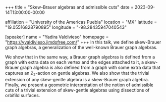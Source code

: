 +++
title = "Skew-Brauer algebras and admissible cuts"
date = 2023-09-14T13:00:00-00:00

affiliation = "University of the Americas Puebla"
location = "MX"
latitude = "19.05516828790895"
longitude = "-98.28435947040543"

[speaker]
  name = "Yadira Valdivieso"
  homepage = "https://yvaldivieso.jimdofree.com/"
+++
In this talk, we define skew-Brauer graph algebras, a generalization of the well-known Brauer graph algebras.

We show that in the same way, a Brauer graph algebras is defined from a graph with extra data on each vertex and the edges attached to it, a skew-Brauer graph algebra is also defined from a graph with some extra data that captures an $\mathbb{Z}_2$-action on gentle algebras. We  also show that the trivial extension of any skew-gentle algebra is a skew-Brauer graph algebra. Finally, we present a geometric interpretation of the notion of admissible cuts of a trivial extension of skew-gentle algebras using dissections of orbifild surfaces.
